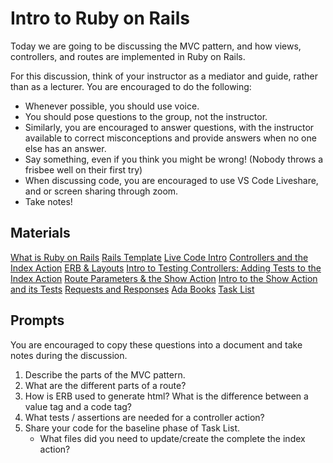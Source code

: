 # Intro to Ruby on Rails

Today we are going to be discussing the MVC pattern, and how views, controllers, and routes are implemented in Ruby on Rails. 

For this discussion, think of your instructor as a mediator and guide, rather than as a lecturer. You are encouraged to do the following:

* Whenever possible, you should use voice.
* You should pose questions to the group, not the instructor.
* Similarly, you are encouraged to answer questions, with the instructor available to correct misconceptions and provide answers when no one else has an answer.
* Say something, even if you think you might be wrong! (Nobody throws a frisbee well on their first try)
* When discussing code, you are encouraged to use VS Code Liveshare, and or screen sharing through zoom.
* Take notes!

## Materials
[What is Ruby on Rails](what-is-ruby-on-rails.md)
[Rails Template](rails-template-setup.md)
[Live Code Intro](live-code-intro.md) 
[Controllers and the Index Action](controllers.md)
[ERB & Layouts](ERB-and-Layouts.md)
[Intro to Testing Controllers: Adding Tests to the Index Action](intro-to-testing-controllers.md)
[Route Parameters & the Show Action](route-parameters.md)
[Intro to the Show Action and its Tests](show-action-intro.md)
[Requests and Responses](requests-and-responses.md)
[Ada Books](https://github.com/AdaGold/ada-books)
[Task List](https://github.com/Ada-c13/task-list)

## Prompts
You are encouraged to copy these questions into a document and take notes during the discussion.

1. Describe the parts of the MVC pattern. 
1. What are the different parts of a route?
1. How is ERB used to generate html? What is the difference between a value tag and a code tag?
1. What tests / assertions are needed for a controller action?
1. Share your code for the baseline phase of Task List. 
    - What files did you need to update/create the complete the index action?
